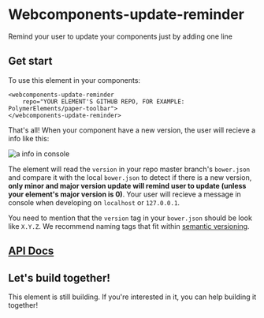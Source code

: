 # Webcomponents-update-reminder
Remind your user to update your components just by adding one line

## Get start
To use this element in your components:
```
<webcomponents-update-reminder
    repo="YOUR ELEMENT'S GITHUB REPO, FOR EXAMPLE: PolymerElements/paper-toolbar">
</webcomponents-update-reminder>
```
That's all! When your component have a new version, the user will recieve a info like this:

![a info in console](https://raw.githubusercontent.com/markhuang1212/webcomponents-update-reminder/master/info.JPG)

The element will read the `version` in your repo master branch's `bower.json` and compare it with the local `bower.json` to detect if there is a new version, **only minor and major version update will remind user to update (unless your element's major version is 0)**. Your user will recieve a message in console when developing on `localhost` or `127.0.0.1`.

You need to mention that the `version` tag in your `bower.json` should be look like `X.Y.Z`. We recommend naming tags that fit within [semantic versioning](http://semver.org/).

## [API Docs](http://open-elements.org/elements/webcomponents-update-reminder)

## Let's build together!
This element is still building. If you're interested in it, you can help building it together!
